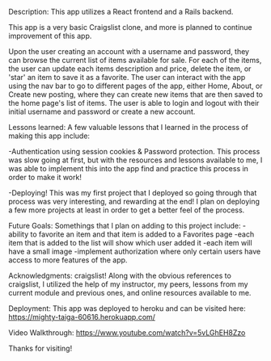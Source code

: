 Description:
This app utilizes a React frontend and a Rails backend. 

This app is a very basic Craigslist clone, and more is planned to continue improvement of this app. 

Upon the user creating an account with a username and password, they can browse the current list of items available for sale. For each of the items, the user can update each items description and price, delete the item, or 'star' an item to save it as a favorite. The user can interact with the app using the nav bar to go to different pages of the app, either Home, About, or Create new posting, where they can create new items that are then saved to the home page's list of items. 
The user is able to login and logout with their initial username and password or create a new account. 

Lessons learned: A few valuable lessons that I learned in the process of making this app include: 

  -Authentication using session cookies & Password protection. This process was slow going at first, but with the resources and lessons available to me, I was able to implement this into the app
   find and practice this process in order to make it work! 

  -Deploying! This was my first project that I deployed so going through that process was very interesting, 
   and rewarding at the end! I plan on deploying a few more projects at least in order to get a better feel of the process.

Future Goals: Somethings that I plan on adding to this project include: 
  -ability to favorite an item and that item is added to a Favorites page
  -each item that is added to the list will show which user added it
  -each item will have a small image 
  -implement authorization where only certain users have access to more features of the app. 

Acknowledgments: craigslist! 
  Along with the obvious references to craigslist, I utilized the help of my instructor, my peers, lessons from my current module and previous ones, and online resources available to me. 

Deployment:
This app was deployed to heroku and can be visited here: https://mighty-taiga-60616.herokuapp.com/

Video Walkthrough:
https://www.youtube.com/watch?v=5vLGhEH8Zzo

Thanks for visiting! 